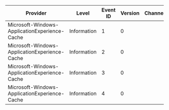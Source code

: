 Provider                                       |  Level        |  Event ID  |  Version  |  Channel  |  Task           |  Opcode  |  Keyword  |  Message
-----------------------------------------------|---------------|------------|-----------|-----------|-----------------|----------|-----------|---------
Microsoft-Windows-ApplicationExperience-Cache  |  Information  |  1         |  0        |           |  AeCacheLookup  |          |           |
Microsoft-Windows-ApplicationExperience-Cache  |  Information  |  2         |  0        |           |  AeCacheInsert  |          |           |
Microsoft-Windows-ApplicationExperience-Cache  |  Information  |  3         |  0        |           |  AeCacheRemove  |          |           |
Microsoft-Windows-ApplicationExperience-Cache  |  Information  |  4         |  0        |           |  AeCacheFlush   |          |           |
